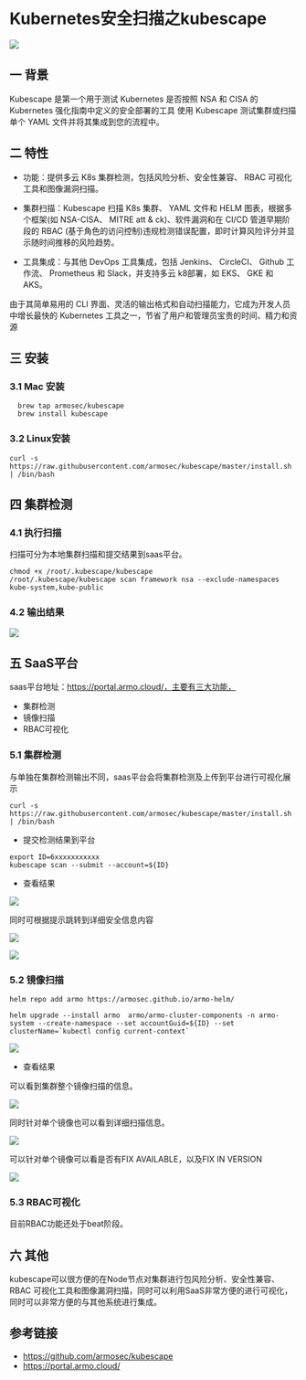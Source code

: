 # Kubernetes安全扫描之kubescape

![](https://kaliarch-bucket-1251990360.cos.ap-beijing.myqcloud.com/blog_img/20220301221857.png)

## 一 背景

Kubescape 是第一个用于测试 Kubernetes 是否按照 NSA 和 CISA 的 Kubernetes 强化指南中定义的安全部署的工具 使用 Kubescape 测试集群或扫描单个 YAML 文件并将其集成到您的流程中。

## 二 特性

* 功能：提供多云 K8s 集群检测，包括风险分析、安全性兼容、 RBAC 可视化工具和图像漏洞扫描。

* 集群扫描：Kubescape 扫描 K8s 集群、 YAML 文件和 HELM 图表，根据多个框架(如 NSA-CISA、 MITRE att & ck)、软件漏洞和在 CI/CD 管道早期阶段的 RBAC (基于角色的访问控制)违规检测错误配置，即时计算风险评分并显示随时间推移的风险趋势。

* 工具集成：与其他 DevOps 工具集成，包括 Jenkins、 CircleCI、 Github 工作流、 Prometheus 和 Slack，并支持多云 k8部署，如 EKS、 GKE 和 AKS。

由于其简单易用的 CLI 界面、灵活的输出格式和自动扫描能力，它成为开发人员中增长最快的 Kubernetes 工具之一，节省了用户和管理员宝贵的时间、精力和资源

## 三 安装

### 3.1 Mac 安装

```shell
  brew tap armosec/kubescape
  brew install kubescape
```

### 3.2 Linux安装

```shell
curl -s https://raw.githubusercontent.com/armosec/kubescape/master/install.sh | /bin/bash
```

## 四 集群检测

### 4.1 执行扫描

扫描可分为本地集群扫描和提交结果到saas平台。

```shell
chmod +x /root/.kubescape/kubescape 
/root/.kubescape/kubescape scan framework nsa --exclude-namespaces kube-system,kube-public
```

### 4.2 输出结果

![](https://kaliarch-bucket-1251990360.cos.ap-beijing.myqcloud.com/blog_img/20210918094520.png)

## 五 SaaS平台

saas平台地址：https://portal.armo.cloud/，主要有三大功能，

* 集群检测
* 镜像扫描
* RBAC可视化

### 5.1 集群检测

与单独在集群检测输出不同，saas平台会将集群检测及上传到平台进行可视化展示

```shell
curl -s https://raw.githubusercontent.com/armosec/kubescape/master/install.sh | /bin/bash
```

* 提交检测结果到平台

```shell
export ID=6xxxxxxxxxxx
kubescape scan --submit --account=${ID}
```

* 查看结果

![](https://kaliarch-bucket-1251990360.cos.ap-beijing.myqcloud.com/blog_img/20220302095013.png)

同时可根据提示跳转到详细安全信息内容

![](https://kaliarch-bucket-1251990360.cos.ap-beijing.myqcloud.com/blog_img/20220302095047.png)

![](https://kaliarch-bucket-1251990360.cos.ap-beijing.myqcloud.com/blog_img/20220302102952.png)

### 5.2 镜像扫描

```shell
helm repo add armo https://armosec.github.io/armo-helm/

helm upgrade --install armo  armo/armo-cluster-components -n armo-system --create-namespace --set accountGuid=${ID} --set clusterName=`kubectl config current-context`
```

![](https://kaliarch-bucket-1251990360.cos.ap-beijing.myqcloud.com/blog_img/20220302100140.png)

* 查看结果

可以看到集群整个镜像扫描的信息。

![](https://kaliarch-bucket-1251990360.cos.ap-beijing.myqcloud.com/blog_img/20220302102430.png)

同时针对单个镜像也可以看到详细扫描信息。

![](https://kaliarch-bucket-1251990360.cos.ap-beijing.myqcloud.com/blog_img/20220302102538.png)

可以针对单个镜像可以看是否有FIX AVAILABLE，以及FIX IN VERSION

![](https://kaliarch-bucket-1251990360.cos.ap-beijing.myqcloud.com/blog_img/20220302103622.png)



### 5.3 RBAC可视化

目前RBAC功能还处于beat阶段。

## 六 其他

kubescape可以很方便的在Node节点对集群进行包风险分析、安全性兼容、 RBAC 可视化工具和图像漏洞扫描，同时可以利用SaaS非常方便的进行可视化，同时可以非常方便的与其他系统进行集成。

## 参考链接

* https://github.com/armosec/kubescape
* https://portal.armo.cloud/